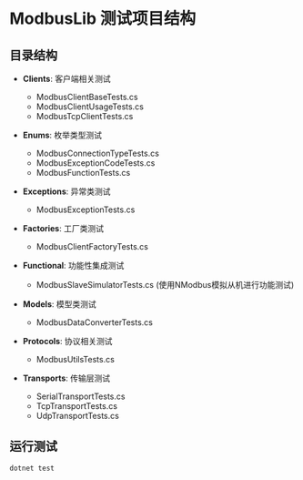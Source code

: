 # ModbusLib 测试项目结构

## 目录结构

- **Clients**: 客户端相关测试
  - ModbusClientBaseTests.cs
  - ModbusClientUsageTests.cs
  - ModbusTcpClientTests.cs

- **Enums**: 枚举类型测试
  - ModbusConnectionTypeTests.cs
  - ModbusExceptionCodeTests.cs
  - ModbusFunctionTests.cs

- **Exceptions**: 异常类测试
  - ModbusExceptionTests.cs

- **Factories**: 工厂类测试
  - ModbusClientFactoryTests.cs

- **Functional**: 功能性集成测试
  - ModbusSlaveSimulatorTests.cs (使用NModbus模拟从机进行功能测试)

- **Models**: 模型类测试
  - ModbusDataConverterTests.cs

- **Protocols**: 协议相关测试
  - ModbusUtilsTests.cs

- **Transports**: 传输层测试
  - SerialTransportTests.cs
  - TcpTransportTests.cs
  - UdpTransportTests.cs

## 运行测试

```bash
dotnet test
```